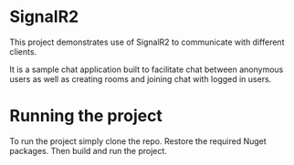 # SignalR2

This project demonstrates use of SignalR2 to communicate with different clients.

It is a sample chat application built to facilitate chat between anonymous users as well as creating rooms and joining chat with logged in users.

# Running the project
To run the project simply clone the repo. Restore the required Nuget packages. Then build and run the project.
